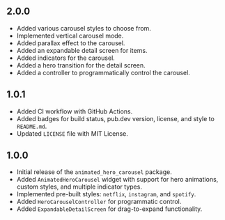 ## 2.0.0

* Added various carousel styles to choose from.
* Implemented vertical carousel mode.
* Added parallax effect to the carousel.
* Added an expandable detail screen for items.
* Added indicators for the carousel.
* Added a hero transition for the detail screen.
* Added a controller to programmatically control the carousel.

## 1.0.1

* Added CI workflow with GitHub Actions.
* Added badges for build status, pub.dev version, license, and style to `README.md`.
* Updated `LICENSE` file with MIT License.

## 1.0.0

* Initial release of the `animated_hero_carousel` package.
* Added `AnimatedHeroCarousel` widget with support for hero animations, custom styles, and multiple indicator types.
* Implemented pre-built styles: `netflix`, `instagram`, and `spotify`.
* Added `HeroCarouselController` for programmatic control.
* Added `ExpandableDetailScreen` for drag-to-expand functionality.
